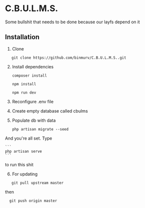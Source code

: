 # C.B.U.L.M.S.
Some bullshit that needs to be done because our layfs depend on it
## Installation
1. Clone
 ```
    git clone https://github.com/binmurv/C.B.U.L.M.S..git
 ```
2. Install dependencies
 
    ``` composer install ```

    ``` npm install ```
    
    ``` npm run dev ```

3. Reconfigure .env file    
4. Create empty database called cbulms
5. Populate db with data

    ``` php artisan migrate --seed ```
    
And you're all set. Type

    ``` 
    php artisan serve
    ```
    
to run this shit

6. For updating
```
   git pull upstream master
```
then
```
  git push origin master
```

